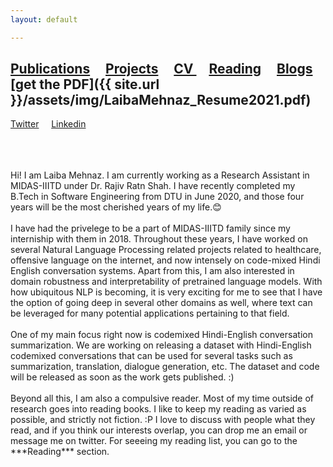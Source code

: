 ```yaml
---
layout: default

---
```




## [Publications](./publication.html) &nbsp;   &nbsp; [Projects](./projects.html) &nbsp;    &nbsp; <a href="/assets/img/LaibaMehnaz_Resume2021.pdf" target="_blank">CV </a> &nbsp;    &nbsp; [Reading](./reading.html)   &nbsp;    &nbsp; [Blogs](./Blogs.html)  &nbsp;  [get the PDF]({{ site.url }}/assets/img/LaibaMehnaz_Resume2021.pdf)
 [Twitter](https://twitter.com/LaibaMehnaz)  &nbsp;    &nbsp;  [Linkedin](https://www.linkedin.com/in/laiba-mehnaz-a81455158/)

<br>
<br>
<br>
Hi! I am Laiba Mehnaz. I am currently working as a Research Assistant in MIDAS-IIITD under Dr. Rajiv Ratn Shah. I have recently completed my B.Tech in Software Engineering from DTU in June 2020, and those four years will be the most cherished years of my life.😊
<br>
<br>
I have had the privelege to be a part of MIDAS-IIITD family since my interniship with them in 2018. Throughout these years, I have worked on several Natural Language Processing related projects related to healthcare, offensive language on the internet, and now intensely on code-mixed Hindi English conversation systems. Apart from this, I am also interested in domain robustness and interpretability of pretrained language models. With how ubiquitous NLP is becoming, it is very exciting for me to see that I have the option of going deep in several other domains as well, where text can be leveraged for many potential applications pertaining to that field. 
<br>
<br>
One of my main focus right now is codemixed Hindi-English conversation summarization. We are working on releasing a dataset with Hindi-English codemixed conversations that can be used for several tasks such as summarization, translation, dialogue generation, etc. The dataset and code will be released as soon as the work gets published. :)
<br>
<br>
Beyond all this, I am also a compulsive reader. Most of my time outside of research goes into reading books. I like to keep my reading as varied as possible, and strictly not fiction. :P I love to discuss with people what they read, and if you think our interests overlap, you can drop me an email or message me on twitter. For seeeing my reading list, you can go to the ***Reading*** section. 
